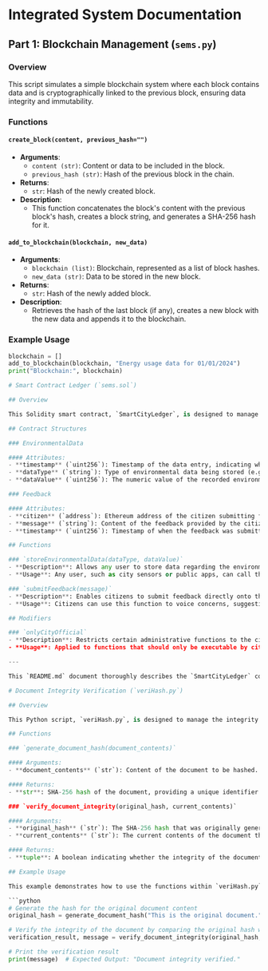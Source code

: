 # Integrated System Documentation

## Part 1: Blockchain Management (`sems.py`)

### Overview

This script simulates a simple blockchain system where each block contains data and is cryptographically linked to the previous block, ensuring data integrity and immutability.

### Functions

#### `create_block(content, previous_hash="")`
- **Arguments**:
  - `content (str)`: Content or data to be included in the block.
  - `previous_hash (str)`: Hash of the previous block in the chain.
- **Returns**:
  - `str`: Hash of the newly created block.
- **Description**:
  - This function concatenates the block's content with the previous block's hash, creates a block string, and generates a SHA-256 hash for it.

#### `add_to_blockchain(blockchain, new_data)`
- **Arguments**:
  - `blockchain (list)`: Blockchain, represented as a list of block hashes.
  - `new_data (str)`: Data to be stored in the new block.
- **Returns**:
  - `str`: Hash of the newly added block.
- **Description**:
  - Retrieves the hash of the last block (if any), creates a new block with the new data and appends it to the blockchain.

### Example Usage
```python
blockchain = []
add_to_blockchain(blockchain, "Energy usage data for 01/01/2024")
print("Blockchain:", blockchain)

# Smart Contract Ledger (`sems.sol`)

## Overview

This Solidity smart contract, `SmartCityLedger`, is designed to manage environmental data and citizen feedback within a smart city context. The contract aims to utilize blockchain technology for secure and immutable recording of relevant city data and public interactions.

## Contract Structures

### EnvironmentalData

#### Attributes:
- **timestamp** (`uint256`): Timestamp of the data entry, indicating when the data was recorded.
- **dataType** (`string`): Type of environmental data being stored (e.g., temperature, humidity).
- **dataValue** (`uint256`): The numeric value of the recorded environmental data.

### Feedback

#### Attributes:
- **citizen** (`address`): Ethereum address of the citizen submitting feedback, ensuring accountability.
- **message** (`string`): Content of the feedback provided by the citizen, capturing public sentiment or concerns.
- **timestamp** (`uint256`): Timestamp of when the feedback was submitted, providing a temporal context to the feedback.

## Functions

### `storeEnvironmentalData(dataType, dataValue)`
- **Description**: Allows any user to store data regarding the environment. This function is critical for collecting real-time, decentralized environmental data which can be used for various urban planning and public health assessments.
- **Usage**: Any user, such as city sensors or public apps, can call this function to contribute data.

### `submitFeedback(message)`
- **Description**: Enables citizens to submit feedback directly onto the blockchain, fostering a transparent and responsive civic engagement platform.
- **Usage**: Citizens can use this function to voice concerns, suggestions, or feedback about city services or events, enhancing community involvement.

## Modifiers

### `onlyCityOfficial`
- **Description**: Restricts certain administrative functions to the city official's Ethereum address.
- **Usage**: Applied to functions that should only be executable by city officials, such as modifying critical data or settings within the contract.

---

This `README.md` document thoroughly describes the `SmartCityLedger` contract's purpose, functionalities, and how it integrates within a smart city's ecosystem to leverage blockchain for data integrity and public engagement.

# Document Integrity Verification (`veriHash.py`)

## Overview

This Python script, `veriHash.py`, is designed to manage the integrity of documents through SHA-256 hashing. It provides functionalities for generating hashes from document contents and verifying the integrity of these documents by comparing hashes.

## Functions

### `generate_document_hash(document_contents)`

#### Arguments:
- **document_contents** (`str`): Content of the document to be hashed.

#### Returns:
- **str**: SHA-256 hash of the document, providing a unique identifier and ensuring the integrity of the document's content.

### `verify_document_integrity(original_hash, current_contents)`

#### Arguments:
- **original_hash** (`str`): The SHA-256 hash that was originally generated for the document, used as the benchmark for verification.
- **current_contents** (`str`): The current contents of the document that need to be verified against the original hash.

#### Returns:
- **tuple**: A boolean indicating whether the integrity of the document is maintained, along with a message stating the verification result.

## Example Usage

This example demonstrates how to use the functions within `veriHash.py` to ensure the integrity of document contents:

```python
# Generate the hash for the original document content
original_hash = generate_document_hash("This is the original document.")

# Verify the integrity of the document by comparing the original hash with the hash of the current contents
verification_result, message = verify_document_integrity(original_hash, "This is the original document.")

# Print the verification result
print(message)  # Expected Output: "Document integrity verified."
